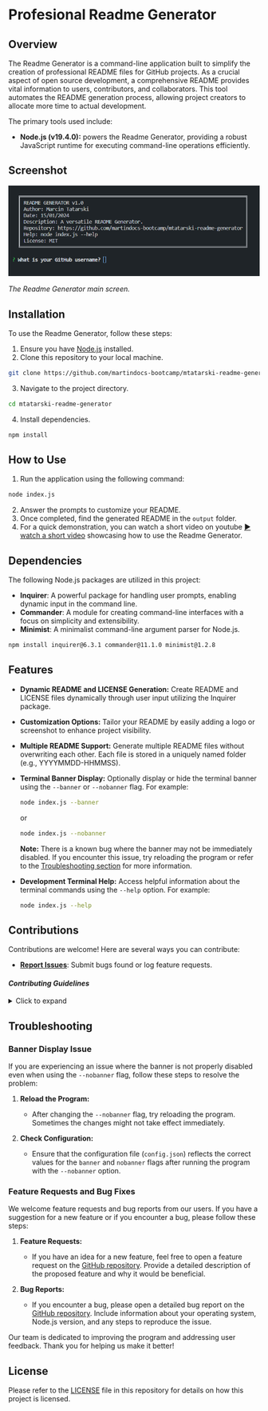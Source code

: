 # Profesional Readme Generator 

## Overview

The Readme Generator is a command-line application built to simplify the creation of professional README files for GitHub projects. As a crucial aspect of open source development, a comprehensive README provides vital information to users, contributors, and collaborators. This tool automates the README generation process, allowing project creators to allocate more time to actual development.

The primary tools used include:

- **Node.js (v19.4.0):** powers the Readme Generator, providing a robust JavaScript runtime for executing command-line operations efficiently. 


## Screenshot

![Readme Generator](./assets/images/readme-generator.png)

*The Readme Generator main screen.*

## Installation

To use the Readme Generator, follow these steps:

1. Ensure you have [Node.js](https://nodejs.org) installed.
2. Clone this repository to your local machine.

```sh
git clone https://github.com/martindocs-bootcamp/mtatarski-readme-generator.git
```

3. Navigate to the project directory.

```sh
cd mtatarski-readme-generator
```

4. Install dependencies.

```sh
npm install
```

## How to Use


1. Run the application using the following command:

```sh
node index.js
```

2. Answer the prompts to customize your README.
3. Once completed, find the generated README in the `output` folder.
4. For a quick demonstration, you can watch a short video on youtube [▶️ watch a short video](https://youtu.be/CKs7uv3Bqks) showcasing how to use the Readme Generator.

## Dependencies

The following Node.js packages are utilized in this project:

- **Inquirer**: A powerful package for handling user prompts, enabling dynamic input in the command line.
- **Commander**: A module for creating command-line interfaces with a focus on simplicity and extensibility.
- **Minimist**: A minimalist command-line argument parser for Node.js.

```sh
npm install inquirer@6.3.1 commander@11.1.0 minimist@1.2.8
```

## Features

- **Dynamic README and LICENSE Generation:** Create README and LICENSE files dynamically through user input utilizing the Inquirer package.
- **Customization Options:** Tailor your README by easily adding a logo or screenshot to enhance project visibility.
- **Multiple README Support:** Generate multiple README files without overwriting each other. Each file is stored in a uniquely named folder (e.g., YYYYMMDD-HHMMSS).
- **Terminal Banner Display:** Optionally display or hide the terminal banner using the `--banner` or `--nobanner` flag. For example:
   ```sh
   node index.js --banner
   ```
   or
   ```sh
   node index.js --nobanner
   ```

   **Note:** There is a known bug where the banner may not be immediately disabled. If you encounter this issue, try reloading the program or refer to the [Troubleshooting section](#troubleshooting) for more information.
   <br>
- **Development Terminal Help:** Access helpful information about the terminal commands using the `--help` option. For example:
    ```sh
    node index.js --help
    ```

## Contributions

Contributions are welcome! Here are several ways you can contribute:

- **[Report Issues](https://github.com/martindocs-bootcamp/mtatarski-readme-generator/issues)**: Submit bugs found or log feature requests.

#### *Contributing Guidelines*

<details closed>
<summary>Click to expand</summary>

1. **Fork the Repository**: Start by forking the project repository to your GitHub account.
2. **Clone Locally**: Clone the forked repository to your local machine using a Git client.
   ```sh
   git clone <your-forked-repo-url>
   ```
3. **Create a New Branch**: Always work on a new branch, giving it a descriptive name.
   ```sh
   git checkout -b new-feature-x
   ```

4. **Make Your Changes**: Develop and test your changes locally.
5. **Add Changes to Staging Area**:
   ```sh
   git add -A 
   ```
6. **Commit Your Changes**: Commit with a clear and concise message describing your updates.
   ```sh
   git commit -m 'Implemented new feature x.'
   ```
7. **Push to GitHub**: Push the changes to your forked repository.
   ```sh
   git push origin new-feature-x
   ```
8. **Submit a Pull Request**: Create a PR against the original project repository. Clearly describe the changes and their motivations.

  Once your PR is reviewed and approved, it will be merged into the main branch.

9. **Switch Back to Main Branch and Pull Sync with Main**: If you wish to work on a new feature/change, switch back to the main branch and sync with the latest changes.
  ```sh
  git checkout main
  git pull origin main
  ```
10. **Repeat the Process if Necessary**: Start from point 3 onwards.

</details>

## Troubleshooting
### Banner Display Issue

If you are experiencing an issue where the banner is not properly disabled even when using the `--nobanner` flag, follow these steps to resolve the problem:

1. **Reload the Program:**
   - After changing the `--nobanner` flag, try reloading the program. Sometimes the changes might not take effect immediately.

2. **Check Configuration:**
   - Ensure that the configuration file (`config.json`) reflects the correct values for the `banner` and `nobanner` flags after running the program with the `--nobanner` option.


### Feature Requests and Bug Fixes

We welcome feature requests and bug reports from our users. If you have a suggestion for a new feature or if you encounter a bug, please follow these steps:

1. **Feature Requests:**
   - If you have an idea for a new feature, feel free to open a feature request on the [GitHub repository](https://github.com/martindocs-bootcamp/mtatarski-readme-generator). Provide a detailed description of the proposed feature and why it would be beneficial.

2. **Bug Reports:**
   - If you encounter a bug, please open a detailed bug report on the [GitHub repository](https://github.com/martindocs-bootcamp/mtatarski-readme-generator). Include information about your operating system, Node.js version, and any steps to reproduce the issue.

Our team is dedicated to improving the program and addressing user feedback. Thank you for helping us make it better!

## License

Please refer to the [LICENSE](./LICENSE.md) file in this repository for details on how this project is licensed.
